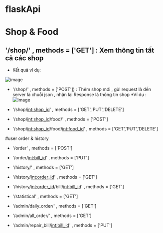 # flaskApi

# Shop & Food 


## '/shop/' ,  methods = ['GET'] : Xem thông tin tất cả các shop
+ Kết quả ví dụ:

![image](https://user-images.githubusercontent.com/72801957/127481254-e0315d63-d151-4f0a-9968-7defe08ed0dc.png)

- '/shop/' ,  methods = ['POST']) : Thêm shop mới , gửi request là đến server là chuỗi json , nhận lại Response là thông tin shop
*Ví dụ :
![image](https://user-images.githubusercontent.com/72801957/127482018-e0d06fde-7c01-47e9-9284-3add0b6d10ca.png)

- '/shop/<int:shop_id>' , methods = ['GET','PUT','DELETE']
- '/shop/<int:shop_id>/food/'  , methods = ['POST']
- '/shop/<int:shop_id>/food/<int:food_id>' , methods = ['GET','PUT','DELETE']

#user order & history

- '/order'  , methods = ['POST']
- '/order/<int:bill_id>'  , methods = ['PUT']
- '/history/'  , methods = ['GET']
- '/history/<int:order_id>' , methods = ['GET']
- '/history/<int:order_id>/bill/<int:bill_id>'  , methods = ['GET']

- '/statistical' , methods = ['GET']
- '/admin/daily_order/' , methods = ['GET']
- '/admin/all_order/' , methods = ['GET']
- '/admin/repair_bill/<int:bill_id>' , methods = ['PUT']
